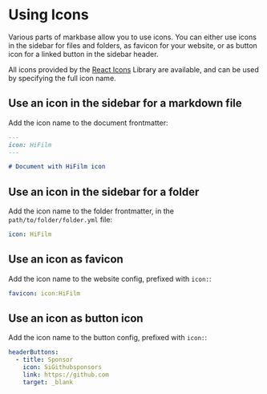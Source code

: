 # Using Icons

Various parts of markbase allow you to use icons. You can either use icons in the sidebar for files and folders,
as favicon for your website, or as button icon for a linked button in the sidebar header.

All icons provided by the [React Icons](https://react-icons.github.io/react-icons/) Library are available, and can be
used by specifying the full icon name.

## Use an icon in the sidebar for a markdown file

Add the icon name to the document frontmatter:

```md
---
icon: HiFilm
---

# Document with HiFilm icon
```

## Use an icon in the sidebar for a folder

Add the icon name to the folder frontmatter, in the `path/to/folder/folder.yml` file:

```yaml
icon: HiFilm
```

## Use an icon as favicon

Add the icon name to the website config, prefixed with `icon:`:

```yaml
favicon: icon:HiFilm
```

## Use an icon as button icon

Add the icon name to the button config, prefixed with `icon:`:

```yaml
headerButtons:
  - title: Sponsor
    icon: SiGithubsponsors
    link: https://github.com
    target: _blank
```